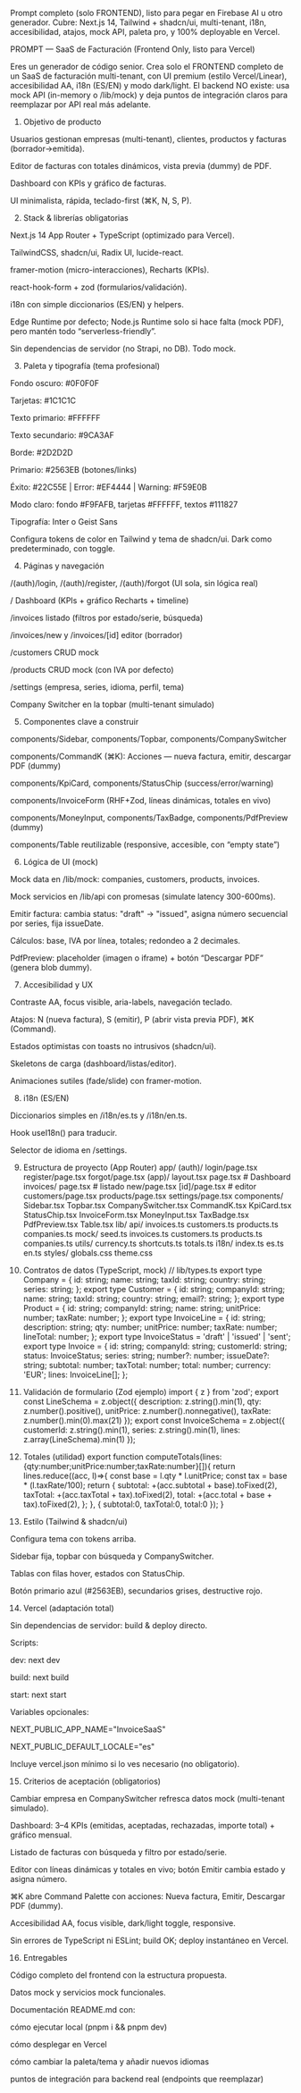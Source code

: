 Prompt completo (solo FRONTEND), listo para pegar en Firebase AI u otro generador.
Cubre: Next.js 14, Tailwind + shadcn/ui, multi-tenant, i18n, accesibilidad, atajos, mock API, paleta pro, y 100% deployable en Vercel.

PROMPT — SaaS de Facturación (Frontend Only, listo para Vercel)

Eres un generador de código senior. Crea solo el FRONTEND completo de un SaaS de facturación multi-tenant, con UI premium (estilo Vercel/Linear), accesibilidad AA, i18n (ES/EN) y modo dark/light.
El backend NO existe: usa mock API (in-memory o /lib/mock) y deja puntos de integración claros para reemplazar por API real más adelante.

1) Objetivo de producto

Usuarios gestionan empresas (multi-tenant), clientes, productos y facturas (borrador→emitida).

Editor de facturas con totales dinámicos, vista previa (dummy) de PDF.

Dashboard con KPIs y gráfico de facturas.

UI minimalista, rápida, teclado-first (⌘K, N, S, P).

2) Stack & librerías obligatorias

Next.js 14 App Router + TypeScript (optimizado para Vercel).

TailwindCSS, shadcn/ui, Radix UI, lucide-react.

framer-motion (micro-interacciones), Recharts (KPIs).

react-hook-form + zod (formularios/validación).

i18n con simple diccionarios (ES/EN) y helpers.

Edge Runtime por defecto; Node.js Runtime solo si hace falta (mock PDF), pero mantén todo “serverless-friendly”.

Sin dependencias de servidor (no Strapi, no DB). Todo mock.

3) Paleta y tipografía (tema profesional)

Fondo oscuro: #0F0F0F

Tarjetas: #1C1C1C

Texto primario: #FFFFFF

Texto secundario: #9CA3AF

Borde: #2D2D2D

Primario: #2563EB (botones/links)

Éxito: #22C55E | Error: #EF4444 | Warning: #F59E0B

Modo claro: fondo #F9FAFB, tarjetas #FFFFFF, textos #111827

Tipografía: Inter o Geist Sans

Configura tokens de color en Tailwind y tema de shadcn/ui. Dark como predeterminado, con toggle.

4) Páginas y navegación

/(auth)/login, /(auth)/register, /(auth)/forgot (UI sola, sin lógica real)

/ Dashboard (KPIs + gráfico Recharts + timeline)

/invoices listado (filtros por estado/serie, búsqueda)

/invoices/new y /invoices/[id] editor (borrador)

/customers CRUD mock

/products CRUD mock (con IVA por defecto)

/settings (empresa, series, idioma, perfil, tema)

Company Switcher en la topbar (multi-tenant simulado)

5) Componentes clave a construir

components/Sidebar, components/Topbar, components/CompanySwitcher

components/CommandK (⌘K): Acciones — nueva factura, emitir, descargar PDF (dummy)

components/KpiCard, components/StatusChip (success/error/warning)

components/InvoiceForm (RHF+Zod, líneas dinámicas, totales en vivo)

components/MoneyInput, components/TaxBadge, components/PdfPreview (dummy)

components/Table reutilizable (responsive, accesible, con “empty state”)

6) Lógica de UI (mock)

Mock data en /lib/mock: companies, customers, products, invoices.

Mock servicios en /lib/api con promesas (simulate latency 300-600ms).

Emitir factura: cambia status: "draft" → "issued", asigna número secuencial por series, fija issueDate.

Cálculos: base, IVA por línea, totales; redondeo a 2 decimales.

PdfPreview: placeholder (imagen o iframe) + botón “Descargar PDF” (genera blob dummy).

7) Accesibilidad y UX

Contraste AA, focus visible, aria-labels, navegación teclado.

Atajos: N (nueva factura), S (emitir), P (abrir vista previa PDF), ⌘K (Command).

Estados optimistas con toasts no intrusivos (shadcn/ui).

Skeletons de carga (dashboard/listas/editor).

Animaciones sutiles (fade/slide) con framer-motion.

8) i18n (ES/EN)

Diccionarios simples en /i18n/es.ts y /i18n/en.ts.

Hook useI18n() para traducir.

Selector de idioma en /settings.

9) Estructura de proyecto (App Router)
app/
  (auth)/
    login/page.tsx
    register/page.tsx
    forgot/page.tsx
  (app)/
    layout.tsx
    page.tsx                 # Dashboard
    invoices/
      page.tsx               # listado
      new/page.tsx
      [id]/page.tsx          # editor
    customers/page.tsx
    products/page.tsx
    settings/page.tsx
components/
  Sidebar.tsx
  Topbar.tsx
  CompanySwitcher.tsx
  CommandK.tsx
  KpiCard.tsx
  StatusChip.tsx
  InvoiceForm.tsx
  MoneyInput.tsx
  TaxBadge.tsx
  PdfPreview.tsx
  Table.tsx
lib/
  api/
    invoices.ts
    customers.ts
    products.ts
    companies.ts
  mock/
    seed.ts
    invoices.ts
    customers.ts
    products.ts
    companies.ts
  utils/
    currency.ts
    shortcuts.ts
    totals.ts
  i18n/
    index.ts
    es.ts
    en.ts
styles/
  globals.css
  theme.css

10) Contratos de datos (TypeScript, mock)
// lib/types.ts
export type Company = { id: string; name: string; taxId: string; country: string; series: string; };
export type Customer = { id: string; companyId: string; name: string; taxId: string; country: string; email?: string; };
export type Product = { id: string; companyId: string; name: string; unitPrice: number; taxRate: number; };
export type InvoiceLine = { id: string; description: string; qty: number; unitPrice: number; taxRate: number; lineTotal: number; };
export type InvoiceStatus = 'draft' | 'issued' | 'sent';
export type Invoice = {
  id: string; companyId: string; customerId: string;
  status: InvoiceStatus; series: string; number?: number;
  issueDate?: string; subtotal: number; taxTotal: number; total: number; currency: 'EUR';
  lines: InvoiceLine[];
};

11) Validación de formulario (Zod ejemplo)
import { z } from 'zod';
export const LineSchema = z.object({
  description: z.string().min(1),
  qty: z.number().positive(),
  unitPrice: z.number().nonnegative(),
  taxRate: z.number().min(0).max(21)
});
export const InvoiceSchema = z.object({
  customerId: z.string().min(1),
  series: z.string().min(1),
  lines: z.array(LineSchema).min(1)
});

12) Totales (utilidad)
export function computeTotals(lines:{qty:number;unitPrice:number;taxRate:number}[]){
  return lines.reduce((acc, l)=>{
    const base = l.qty * l.unitPrice;
    const tax = base * (l.taxRate/100);
    return {
      subtotal: +(acc.subtotal + base).toFixed(2),
      taxTotal: +(acc.taxTotal + tax).toFixed(2),
      total: +(acc.total + base + tax).toFixed(2),
    };
  }, { subtotal:0, taxTotal:0, total:0 });
}

13) Estilo (Tailwind & shadcn/ui)

Configura tema con tokens arriba.

Sidebar fija, topbar con búsqueda y CompanySwitcher.

Tablas con filas hover, estados con StatusChip.

Botón primario azul (#2563EB), secundarios grises, destructive rojo.

14) Vercel (adaptación total)

Sin dependencias de servidor: build & deploy directo.

Scripts:

dev: next dev

build: next build

start: next start

Variables opcionales:

NEXT_PUBLIC_APP_NAME="InvoiceSaaS"

NEXT_PUBLIC_DEFAULT_LOCALE="es"

Incluye vercel.json mínimo si lo ves necesario (no obligatorio).

15) Criterios de aceptación (obligatorios)

Cambiar empresa en CompanySwitcher refresca datos mock (multi-tenant simulado).

Dashboard: 3–4 KPIs (emitidas, aceptadas, rechazadas, importe total) + gráfico mensual.

Listado de facturas con búsqueda y filtro por estado/serie.

Editor con líneas dinámicas y totales en vivo; botón Emitir cambia estado y asigna número.

⌘K abre Command Palette con acciones: Nueva factura, Emitir, Descargar PDF (dummy).

Accesibilidad AA, focus visible, dark/light toggle, responsive.

Sin errores de TypeScript ni ESLint; build OK; deploy instantáneo en Vercel.

16) Entregables

Código completo del frontend con la estructura propuesta.

Datos mock y servicios mock funcionales.

Documentación README.md con:

cómo ejecutar local (pnpm i && pnpm dev)

cómo desplegar en Vercel

cómo cambiar la paleta/tema y añadir nuevos idiomas

puntos de integración para backend real (endpoints que reemplazar)
